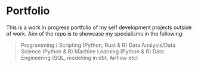 # Portfolio
This is a work in progress portfolio of my self development projects outside of work. Aim of the repo is to showcase my specialisms in the following:
> Programming / Scripting (Python, Rust & R)
> Data Analysis/Data Science (Python & R)
> Machine Learning (Python & R)
> Data Engineering (SQL, modelling in dbt, Airflow etc)
